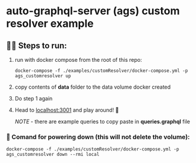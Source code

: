 # auto-graphql-server (ags) custom resolver example

## 🏃‍♀️ Steps to run:

1. run with docker compose from the root of this repo:

    `docker-compose -f ./examples/customResolver/docker-compose.yml -p ags_customresolver up`

2. copy contents of **data** folder to the data volume docker created
3. Do step 1 again
4. Head to [localhost:3001](http://localhost:3001) and play around! 🥳

    _NOTE_ - there are example queries to copy paste in **queries.graphql** file

### 🧹 Comand for powering down (this will not delete the volume):

`docker-compose -f ./examples/customResolver/docker-compose.yml -p ags_customresolver down --rmi local`
